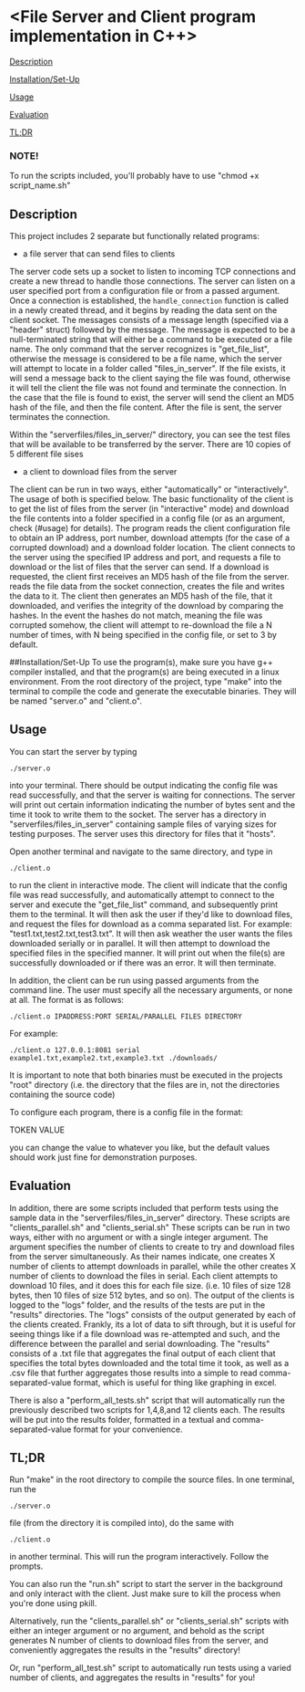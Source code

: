 # <File Server and Client program implementation in C++>

[Description](#Description)

[Installation/Set-Up](#Installation/Set-Up)

[Usage](#Usage)

[Evaluation](#Evaluation)

[TL;DR](#TL;DR)

### NOTE!
To run the scripts included, you'll probably have to use "chmod +x script_name.sh"

## Description
This project includes 2 separate but functionally related programs: 
- a file server that can send files to clients

The server code sets up a socket to listen to incoming TCP connections and create a new thread to handle those connections. The server can listen on a user specified port from a configuration file or
from a passed argument. Once a connection is established, the `handle_connection` function is called in a newly created thread, and it begins by reading the data sent on the client socket. The messages 
consists of a message length (specified via a "header" struct) followed by the message. The message is expected to be a null-terminated string that will either be a command to be executed or a file name.
The only command that the server recognizes is "get_file_list", otherwise the message is considered to be a file name, which the server will attempt to locate in a folder called "files_in_server". If the
file exists, it will send a message back to the client saying the file was found, otherwise it will tell the client the file was not found and terminate the connection. In the case that the file is found
to exist, the server will send the client an MD5 hash of the file, and then the file content. After the file is sent, the server terminates the connection.

Within the "serverfiles/files_in_server/" directory, you can see the test files that will be available to be transferred by the server. There are 10
copies of 5 different file sises 


- a client to download files from the server

The client can be run in two ways, either "automatically" or "interactively". The usage of both is specified below. The basic functionality of the client is to get the list of files from the server (in "interactive" mode)
and download the file contents into a folder specified in a config file (or as an argument, check (#usage) for details). The program reads the client configuration file to obtain an IP address, port number, download attempts
(for the case of a corrupted download) and a download folder location. The client connects to the server using the specified IP address and port, and requests a file to download or the list of files that the server can send.
If a download is requested, the client first receives an MD5 hash of the file from the server. reads the file data from the socket connection, creates the file and writes the data to it. The client then generates an MD5 hash 
of the file, that it downloaded, and verifies the integrity of the download by comparing the hashes. In the event the hashes do not match, meaning the file was corrupted somehow, the client will attempt to re-download the file
a N number of times, with N being specified in the config file, or set to 3 by default. 

##Installation/Set-Up
To use the program(s), make sure you have g++ compiler installed, and that the program(s) are being executed in a linux environment. From the root directory of the project, type "make" into the terminal to compile the code and 
generate the executable binaries. They will be named "server.o" and "client.o". 

## Usage

You can start the server by typing 

    ./server.o
    
into your terminal. There should be output indicating the config file was read successfully, and that the server is waiting for connections. The server will print out
certain information indicating the number of bytes sent and the time it took to write them to the socket. The server has a directory in "serverfiles/files_in_server" containing sample files of varying sizes for testing
purposes. The server uses this directory for files that it "hosts".

Open another terminal and navigate to the same directory, and type in  

    ./client.o
    
to run the client in interactive mode. The client will indicate that the config file was read successfully, and automatically 
attempt to connect to the server and execute the "get_file_list" command, and subsequently print them to the terminal. It will then ask the user if they'd like to download files, and request the files for download as
a comma separated list. For example: "test1.txt,test2.txt,test3.txt". It will then ask weather the user wants the files downloaded serially or in parallel. It will then attempt to download the specified files in 
the specified manner. It will print out when the file(s) are successfully downloaded or if there was an error. It will then terminate. 

In addition, the client can be run using passed arguments from the command line. The user must specify all the necessary arguments, or none at all. The format is as follows:
    
    ./client.o IPADDRESS:PORT SERIAL/PARALLEL FILES DIRECTORY
    
For example:

    ./client.o 127.0.0.1:8081 serial example1.txt,example2.txt,example3.txt ./downloads/

It is important to note that both binaries must be executed in the projects "root" directory (i.e. the directory that the files are in, not the directories containing the source code)

To configure each program, there is a config file in the format:

TOKEN VALUE

you can change the value to whatever you like, but the default values should work just fine for demonstration purposes.

## Evaluation

In addition, there are some scripts included that perform tests using the sample data in the "serverfiles/files_in_server" directory. These scripts are "clients_parallel.sh" and "clients_serial.sh" These scripts can be 
run in two ways, either with no argument or with a single integer argument. The argument specifies the number of clients to create to try and download files from the server simultaneously. As their names indicate, one
creates X number of clients to attempt downloads in parallel, while the other creates X number of clients to download the files in serial. Each client attempts to download 10 files, and it does this for each file size. 
(i.e. 10 files of size 128 bytes, then 10 files of size 512 bytes, and so on). The output of the clients is logged to the "logs" folder, and the results of the tests are put in the "results" directories. The "logs" consists
of the output generated by each of the clients created. Frankly, its a lot of data to sift through, but it is useful for seeing things like if a file download was re-attempted and such, and the difference between the parallel
and serial downloading. The "results" consists of a .txt file that aggregates the final output of each client that specifies the total bytes downloaded and the total time it took, as well as a .csv file that further aggregates
those results into a simple to read comma-separated-value format, which is useful for thing like graphing in excel. 

There is also a "perform_all_tests.sh" script that will automatically run the previously described two scripts for 1,4,8,and 12 clients each. The results will be put into the results folder, formatted in a textual and comma-separated-value
format for your convenience.


## TL;DR

Run "make" in the root directory to compile the source files. In one terminal, run the 

    ./server.o
    
file (from the directory it is compiled into), do the same with 

    ./client.o

in another terminal. This will run the program interactively. Follow the prompts.

You can also run the "run.sh" script to start the server in the background and only interact with the client. Just make sure to kill the process when you're done using pkill. 

Alternatively, run the "clients_parallel.sh" or "clients_serial.sh" scripts with either an integer argument or no argument, and behold as the script generates N number of clients to download files
from the server, and conveniently aggregates the results in the "results" directory!

Or, run "perform_all_test.sh" script to automatically run tests using a varied number of clients, and aggregates the results in "results" for you!
